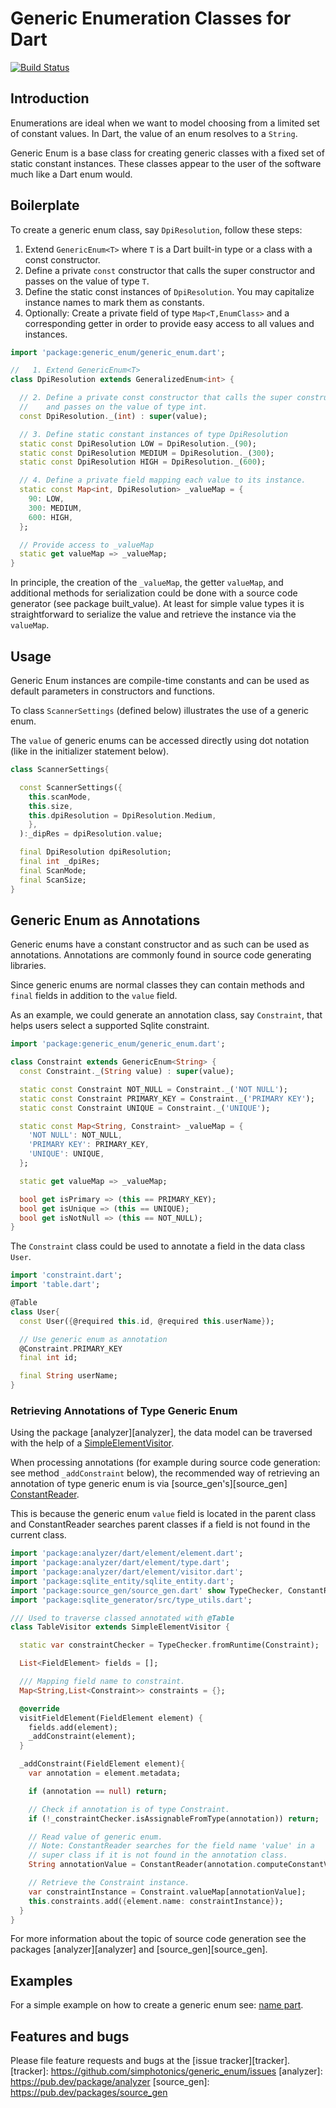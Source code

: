 # Generic Enumeration Classes for Dart
[![Build Status](https://travis-ci.org/google/built_value.dart.svg?branch=master)](https://travis-ci.org/google/built_value.dart)

## Introduction

Enumerations are ideal when we want to model choosing from a limited set of constant values.
In Dart, the value of an enum resolves to a `String`.

Generic Enum is a base class for creating generic classes with a fixed set of static constant
instances. These classes appear to the user of the software much like a Dart enum would.

## Boilerplate
To create a generic enum class, say `DpiResolution`, follow these steps:

1. Extend `GenericEnum<T>` where `T` is a Dart built-in type or a class with a const constructor.
2. Define a private `const` constructor that calls the super constructor and passes on the value of type `T`.
3. Define the static const instances of `DpiResolution`. You may capitalize instance names to mark them as constants.
4. Optionally: Create a private field of type `Map<T,EnumClass>` and a corresponding getter
  in order to provide easy access to all values and instances. 

```Dart
import 'package:generic_enum/generic_enum.dart';

//   1. Extend GenericEnum<T>
class DpiResolution extends GeneralizedEnum<int> {

  // 2. Define a private const constructor that calls the super constructor
  //    and passes on the value of type int.
  const DpiResolution._(int) : super(value);

  // 3. Define static constant instances of type DpiResolution
  static const DpiResolution LOW = DpiResolution._(90);
  static const DpiResolution MEDIUM = DpiResolution._(300);
  static const DpiResolution HIGH = DpiResolution._(600);

  // 4. Define a private field mapping each value to its instance.
  static const Map<int, DpiResolution> _valueMap = {
    90: LOW,
    300: MEDIUM,
    600: HIGH,
  };

  // Provide access to _valueMap
  static get valueMap => _valueMap;
}
```
In principle, the creation of the `_valueMap`, the getter `valueMap`, and additional methods for serialization
could be done with a source code generator (see package built_value).
At least for simple value types it is straightforward
to serialize the value and retrieve the instance via the `valueMap`.

## Usage
Generic Enum instances are compile-time constants and can be
used as default parameters in constructors and functions.

To class `ScannerSettings` (defined below) illustrates the use of a generic enum.

The `value` of generic enums can be accessed directly using dot notation (like in the
initializer statement below).

```Dart
class ScannerSettings{

  const ScannerSettings({
    this.scanMode,
    this.size,
    this.dpiResolution = DpiResolution.Medium,
    },
  ):_dipRes = dpiResolution.value;

  final DpiResolution dpiResolution;
  final int _dpiRes;
  final ScanMode;
  final ScanSize;
}
```

## Generic Enum as Annotations

Generic enums have a constant constructor and as such can be used as annotations.
Annotations are commonly found in source code generating libraries.

Since generic enums are normal classes they can contain
methods and `final` fields in addition to the `value` field.

As an example, we could generate an annotation class, say `Constraint`, that helps users
select a supported Sqlite constraint.

```Dart
import 'package:generic_enum/generic_enum.dart';

class Constraint extends GenericEnum<String> {
  const Constraint._(String value) : super(value);

  static const Constraint NOT_NULL = Constraint._('NOT NULL');
  static const Constraint PRIMARY_KEY = Constraint._('PRIMARY KEY');
  static const Constraint UNIQUE = Constraint._('UNIQUE');

  static const Map<String, Constraint> _valueMap = {
    'NOT NULL': NOT_NULL,
    'PRIMARY KEY': PRIMARY_KEY,
    'UNIQUE': UNIQUE,
  };

  static get valueMap => _valueMap;

  bool get isPrimary => (this == PRIMARY_KEY);
  bool get isUnique => (this == UNIQUE);
  bool get isNotNull => (this == NOT_NULL);
}
```

The `Constraint` class could be used to annotate a field in the data class `User`.
```Dart
import 'constraint.dart';
import 'table.dart';

@Table
class User{
  const User({@required this.id, @required this.userName});

  // Use generic enum as annotation
  @Constraint.PRIMARY_KEY
  final int id;

  final String userName;
}
```

### Retrieving Annotations of Type Generic Enum

Using the package [analyzer][analyzer], the data model can be traversed with the help of a
[SimpleElementVisitor](https://pub.dev/documentation/analyzer/latest/dart_element_visitor/SimpleElementVisitor-class.html).

When processing annotations (for example during source code generation: see method `_addConstraint` below),
the recommended way of retrieving an annotation of type generic enum
is via [source_gen's][source_gen]
[ConstantReader](https://pub.dev/documentation/source_gen/latest/source_gen/ConstantReader-class.html).

This is because the generic enum `value` field is located in the parent class and ConstantReader
searches parent classes if a field is not found in the current class.

```Dart
import 'package:analyzer/dart/element/element.dart';
import 'package:analyzer/dart/element/type.dart';
import 'package:analyzer/dart/element/visitor.dart';
import 'package:sqlite_entity/sqlite_entity.dart';
import 'package:source_gen/source_gen.dart' show TypeChecker, ConstantReader, ;
import 'package:sqlite_generator/src/type_utils.dart';

/// Used to traverse classed annotated with @Table
class TableVisitor extends SimpleElementVisitor {

  static var constraintChecker = TypeChecker.fromRuntime(Constraint);

  List<FieldElement> fields = [];

  /// Mapping field name to constraint.
  Map<String,List<Constraint>> constraints = {};

  @override
  visitFieldElement(FieldElement element) {
    fields.add(element);
    _addConstraint(element);
  }

  _addConstraint(FieldElement element){
    var annotation = element.metadata;

    if (annotation == null) return;

    // Check if annotation is of type Constraint.
    if (!_constraintChecker.isAssignableFromType(annotation)) return;

    // Read value of generic enum.
    // Note: ConstantReader searches for the field name 'value' in a
    // super class if it is not found in the annotation class.
    String annotationValue = ConstantReader(annotation.computeConstantValue).read('value').stringValue;

    // Retrieve the Constraint instance.
    var constraintInstance = Constraint.valueMap[annotationValue];
    this.constraints.add({element.name: constraintInstance});
  }
}
```
For more information about the topic of source code generation see the packages
[analyzer][analyzer] and [source_gen][source_gen].

## Examples

For a simple example on how to create a generic enum see:
[name part](https://github.com/simphotonics/generic_enum/example/name_part.dart).


## Features and bugs

Please file feature requests and bugs at the [issue tracker][tracker].
[tracker]: https://github.com/simphotonics/generic_enum/issues
[analyzer]: https://pub.dev/package/analyzer
[source_gen]: https://pub.dev/packages/source_gen
